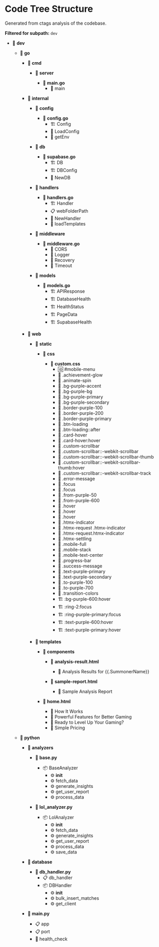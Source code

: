 # Code Tree Structure

Generated from ctags analysis of the codebase.

**Filtered for subpath:** `dev`

  - 📁 **dev**

    - 📁 **go**

      - 📁 **cmd**

        - 📁 **server**

          - 📄 **main.go**
            - 🔧 main

      - 📁 **internal**

        - 📁 **config**

          - 📄 **config.go**
            - 🏗️ Config
            - 🔧 LoadConfig
            - 🔧 getEnv

        - 📁 **db**

          - 📄 **supabase.go**
            - 🏗️ DB
            - 🏗️ DBConfig
            - 🔧 NewDB

        - 📁 **handlers**

          - 📄 **handlers.go**
            - 🏗️ Handler
            - 📋 webFolderPath
            - 🔧 NewHandler
            - 🔧 loadTemplates

        - 📁 **middleware**

          - 📄 **middleware.go**
            - 🔧 CORS
            - 🔧 Logger
            - 🔧 Recovery
            - 🔧 Timeout

        - 📁 **models**

          - 📄 **models.go**
            - 🏗️ APIResponse
            - 🏗️ DatabaseHealth
            - 🏗️ HealthStatus
            - 🏗️ PageData
            - 🏗️ SupabaseHealth

      - 📁 **web**

        - 📁 **static**

          - 📁 **css**

            - 📄 **custom.css**
              - 🆔 #mobile-menu
              - 🎨 .achievement-glow
              - 🎨 .animate-spin
              - 🎨 .bg-purple-accent
              - 🎨 .bg-purple-bg
              - 🎨 .bg-purple-primary
              - 🎨 .bg-purple-secondary
              - 🎨 .border-purple-100
              - 🎨 .border-purple-200
              - 🎨 .border-purple-primary
              - 🎨 .btn-loading
              - 🎨 .btn-loading::after
              - 🎨 .card-hover
              - 🎨 .card-hover:hover
              - 🎨 .custom-scrollbar
              - 🎨 .custom-scrollbar::-webkit-scrollbar
              - 🎨 .custom-scrollbar::-webkit-scrollbar-thumb
              - 🎨 .custom-scrollbar::-webkit-scrollbar-thumb:hover
              - 🎨 .custom-scrollbar::-webkit-scrollbar-track
              - 🎨 .error-message
              - 🎨 .focus
              - 🎨 .focus
              - 🎨 .from-purple-50
              - 🎨 .from-purple-600
              - 🎨 .hover
              - 🎨 .hover
              - 🎨 .hover
              - 🎨 .htmx-indicator
              - 🎨 .htmx-request .htmx-indicator
              - 🎨 .htmx-request.htmx-indicator
              - 🎨 .htmx-settling
              - 🎨 .mobile-full
              - 🎨 .mobile-stack
              - 🎨 .mobile-text-center
              - 🎨 .progress-bar
              - 🎨 .success-message
              - 🎨 .text-purple-primary
              - 🎨 .text-purple-secondary
              - 🎨 .to-purple-100
              - 🎨 .to-purple-700
              - 🎨 .transition-colors
              - 🏗️ :bg-purple-600:hover
              - 🏗️ :ring-2:focus
              - 🏗️ :ring-purple-primary:focus
              - 🏗️ :text-purple-600:hover
              - 🏗️ :text-purple-primary:hover

        - 📁 **templates**

          - 📁 **components**

            - 📄 **analysis-result.html**
              - 🔌 Analysis Results for {{.SummonerName}}

            - 📄 **sample-report.html**
              - 🔌 Sample Analysis Report

          - 📄 **home.html**
            - 🔌 How It Works
            - 🔌 Powerful Features for Better Gaming
            - 🔌 Ready to Level Up Your Gaming?
            - 🔌 Simple Pricing

    - 📁 **python**

      - 📁 **analyzers**

        - 📄 **base.py**
          - 📦 BaseAnalyzer
            - ⚙️ __init__
            - ⚙️ fetch_data
            - ⚙️ generate_insights
            - ⚙️ get_user_report
            - ⚙️ process_data

        - 📄 **lol_analyzer.py**
          - 📦 LolAnalyzer
            - ⚙️ __init__
            - ⚙️ fetch_data
            - ⚙️ generate_insights
            - ⚙️ get_user_report
            - ⚙️ process_data
            - ⚙️ save_data

      - 📁 **database**

        - 📄 **db_handler.py**
          - 📋 db_handler
          - 📦 DBHandler
            - ⚙️ __init__
            - ⚙️ bulk_insert_matches
            - ⚙️ get_client

      - 📄 **main.py**
        - 📋 app
        - 📋 port
        - 🔧 health_check

